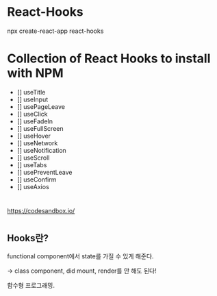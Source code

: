 # React-Hooks

npx create-react-app react-hooks

# Collection of React Hooks to install with NPM
- [] useTitle
- [] useInput
- [] usePageLeave
- [] useClick
- [] useFadeIn
- [] useFullScreen
- [] useHover
- [] useNetwork
- [] useNotification
- [] useScroll
- [] useTabs
- [] usePreventLeave
- [] useConfirm
- [] useAxios

#

https://codesandbox.io/


#

## Hooks란?

functional component에서 state를 가질 수 있게 해준다.

-> class component, did mount, render를 안 해도 된다!

함수형 프로그래밍.

